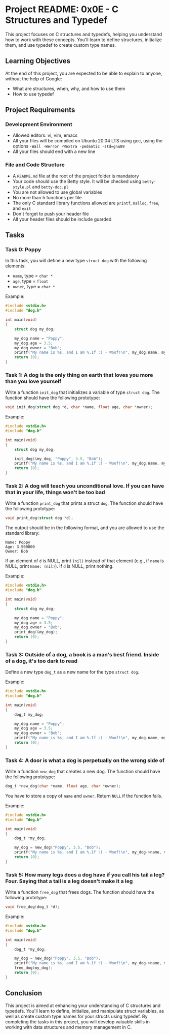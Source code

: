 # Project README: 0x0E - C Structures and Typedef

This project focuses on C structures and typedefs, helping you understand how to work with these concepts. You'll learn to define structures, initialize them, and use typedef to create custom type names.

## Learning Objectives

At the end of this project, you are expected to be able to explain to anyone, without the help of Google:

- What are structures, when, why, and how to use them
- How to use typedef

## Project Requirements

### Development Environment

- Allowed editors: vi, vim, emacs
- All your files will be compiled on Ubuntu 20.04 LTS using gcc, using the options `-Wall -Werror -Wextra -pedantic -std=gnu89`
- All your files should end with a new line

### File and Code Structure

- A `README.md` file at the root of the project folder is mandatory
- Your code should use the Betty style. It will be checked using `betty-style.pl` and `betty-doc.pl`
- You are not allowed to use global variables
- No more than 5 functions per file
- The only C standard library functions allowed are `printf`, `malloc`, `free`, and `exit`
- Don't forget to push your header file
- All your header files should be include guarded

## Tasks

### Task 0: Poppy

In this task, you will define a new type `struct dog` with the following elements:

- `name`, type = `char *`
- `age`, type = `float`
- `owner`, type = `char *`

Example:

```c
#include <stdio.h>
#include "dog.h"

int main(void)
{
    struct dog my_dog;

    my_dog.name = "Poppy";
    my_dog.age = 3.5;
    my_dog.owner = "Bob";
    printf("My name is %s, and I am %.1f :) - Woof!\n", my_dog.name, my_dog.age);
    return (0);
}
```

### Task 1: A dog is the only thing on earth that loves you more than you love yourself

Write a function `init_dog` that initializes a variable of type `struct dog`. The function should have the following prototype:

```c
void init_dog(struct dog *d, char *name, float age, char *owner);
```

Example:

```c
#include <stdio.h>
#include "dog.h"

int main(void)
{
    struct dog my_dog;

    init_dog(&my_dog, "Poppy", 3.5, "Bob");
    printf("My name is %s, and I am %.1f :) - Woof!\n", my_dog.name, my_dog.age);
    return (0);
}
```

### Task 2: A dog will teach you unconditional love. If you can have that in your life, things won't be too bad

Write a function `print_dog` that prints a struct `dog`. The function should have the following prototype:

```c
void print_dog(struct dog *d);
```

The output should be in the following format, and you are allowed to use the standard library:

```
Name: Poppy
Age: 3.500000
Owner: Bob
```

If an element of `d` is NULL, print `(nil)` instead of that element (e.g., if `name` is NULL, print `Name: (nil)`). If `d` is NULL, print nothing.

Example:

```c
#include <stdio.h>
#include "dog.h"

int main(void)
{
    struct dog my_dog;

    my_dog.name = "Poppy";
    my_dog.age = 3.5;
    my_dog.owner = "Bob";
    print_dog(&my_dog);
    return (0);
}
```

### Task 3: Outside of a dog, a book is a man's best friend. Inside of a dog, it's too dark to read

Define a new type `dog_t` as a new name for the type `struct dog`.

Example:

```c
#include <stdio.h>
#include "dog.h"

int main(void)
{
    dog_t my_dog;

    my_dog.name = "Poppy";
    my_dog.age = 3.5;
    my_dog.owner = "Bob";
    printf("My name is %s, and I am %.1f :) - Woof!\n", my_dog.name, my_dog.age);
    return (0);
}
```

### Task 4: A door is what a dog is perpetually on the wrong side of

Write a function `new_dog` that creates a new dog. The function should have the following prototype:

```c
dog_t *new_dog(char *name, float age, char *owner);
```

You have to store a copy of `name` and `owner`. Return `NULL` if the function fails.

Example:

```c
#include <stdio.h>
#include "dog.h"

int main(void)
{
    dog_t *my_dog;

    my_dog = new_dog("Poppy", 3.5, "Bob");
    printf("My name is %s, and I am %.1f :) - Woof!\n", my_dog->name, my_dog->age);
    return (0);
}
```

### Task 5: How many legs does a dog have if you call his tail a leg? Four. Saying that a tail is a leg doesn't make it a leg

Write a function `free_dog` that frees dogs. The function should have the following prototype:

```c
void free_dog(dog_t *d);
```

Example:

```c
#include <stdio.h>
#include "dog.h"

int main(void)
{
    dog_t *my_dog;

    my_dog = new_dog("Poppy", 3.5, "Bob");
    printf("My name is %s, and I am %.1f :) - Woof!\n", my_dog->name, my_dog->age);
    free_dog(my_dog);
    return (0);
}
```

## Conclusion

This project is aimed at enhancing your understanding of C structures and typedefs. You'll learn to define, initialize, and manipulate struct variables, as well as create custom type names for your structs using typedef. By completing the tasks in this project, you will develop valuable skills in working with data structures and memory management in C.
